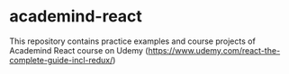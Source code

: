 # academind-react
This repository contains practice examples and course projects of Academind React course on Udemy (https://www.udemy.com/react-the-complete-guide-incl-redux/)
